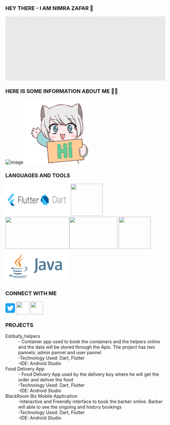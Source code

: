 ### HEY THERE - I AM NIMRA ZAFAR  👋


<img align="center" src="https://raw.githubusercontent.com/awais-amjed/awais-amjed/main/404.gif" width="500" height="200">


### HERE IS SOME INFORMATION ABOUT ME 💁🏻

![image](https://user-images.githubusercontent.com/75243548/173059611-a0d3c6dd-c4de-41df-b4ef-e98c88bdc80d.png)  <img src="https://raw.githubusercontent.com/awais-amjed/awais-amjed/main/hi.gif" width="200" height="200">        

### LANGUAGES AND TOOLS

<img src="https://raw.githubusercontent.com/awais-amjed/awais-amjed/main/Flutter.png" width="200" height="100"> <img src="https://play-lh.googleusercontent.com/kaox1VteLsWAuNxPxhm8t4llaoyFhxzDjo9g4Hdf92bKdT_Sn6Yrdku6rApuc5ktirw" width="100" height="100"> <img src="https://www.xda-developers.com/files/2018/03/android-studio-logo.png" width="200" height="100"><img src="https://cdn.dribbble.com/users/528264/screenshots/3140440/media/5f34fd1aa2ebfaf2cd548bafeb021c8f.png?compress=1&resize=400x300&vertical=top" width="150" height="100"> <img src="https://blog.postman.com/wp-content/uploads/2021/03/APIs-in-Postman-e1616786230943.png" width="100" height="100">
 <img src="https://raw.githubusercontent.com/awais-amjed/awais-amjed/main/Java.png" width="200" height="100">

### CONNECT WITH ME

<a href="https://twitter.com/abbas_nimi" rel="nofollow"><img align="center" src="https://github.com/moulibheemaneti/icons/raw/master/social%20icons/twitter-tile.svg" alt="instagram" height="30" width="30" style="max-width: 100%;"></a> <a href="https://www.facebook.com/nimi.abbas.58" rel="nofollow"><img align="center" src="https://camo.githubusercontent.com/a7763828a79dcb8086e9e35b1b3874e0f653d4e6f9e295b02cd9a71b0519346c/68747470733a2f2f696d672e69636f6e73382e636f6d2f666c75656e742f39362f3030303030302f66616365626f6f6b2d6e65772e706e67" alt="" height="40" width="40" data-canonical-src="https://img.icons8.com/fluent/96/000000/facebook-new.png" style="max-width: 100%;"></a>   <a href="https://www.linkedin.com/in/nimra-zafar-445099231/" rel="nofollow"><img align="center" src="https://camo.githubusercontent.com/c3aae05bca24b76260a337299ad83032637c85accd96b1b3dc67ca4957e2d6b9/68747470733a2f2f696d672e69636f6e73382e636f6d2f666c75656e742f39362f3030303030302f6c696e6b6564696e2e706e67" alt="" height="40" width="40" data-canonical-src="https://img.icons8.com/fluent/96/000000/linkedin.png" style="max-width: 100%;"></a>

### PROJECTS
<dl>
  <dt>Estibafy_helpers</dt>
  <dd>- Container app used to book the containers and the helpers online and the data will be stored through the Apis. The project
has two pannels: admin pannel and user pannel</dd>
<dd>-Technology Used: Dart, Flutter</dd>
<dd>-IDE: Android Studio</dd>
  <dt>Food Delivery App</dt>
  <dd>- Food Delivery App used by the delivery boy where he will get
the order and deliver the food</dd>
<dd>-Technology Used: Dart, Flutter</dd>
 <dd>-IDE: Android Studio</dd>
 <dt>BlackRoom Biz Mobile Application</dt>
  <dd>-Interactive and Freendly interface to book the barber online. Barber will able to see the ongoing and history bookings</dd>
  <dd>-Technology Used: Dart, Flutter</dd>
 <dd>-IDE: Android Studio</dd>
</dl>

